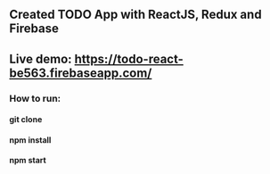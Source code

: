 ## Created TODO App with ReactJS, Redux and Firebase

## Live demo: https://todo-react-be563.firebaseapp.com/

### How to run:

#### git clone
#### npm install
#### npm start
